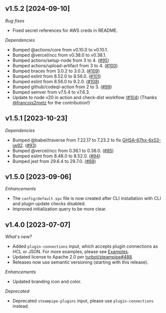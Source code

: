 ## v1.5.2 [2024-09-10]

_Bug fixes_

- Fixed secret references for AWS creds in README.

_Dependencies_

- Bumped @actions/core from v0.10.0 to v0.10.1.
- Bumped @vercel/ncc from v0.38.0 to v0.38.1.
- Bumped actions/setup-node from 3 to 4. ([#95](https://github.com/turbot/steampipe-action-setup/pull/95))
- Bumped actions/upload-artifact from 3 to 4. ([#100](https://github.com/turbot/steampipe-action-setup/pull/100))
- Bumped braces from 3.0.2 to 3.0.3. ([#109](https://github.com/turbot/steampipe-action-setup/pull/109))
- Bumped eslint from 8.52.0 to 8.56.0. ([#101](https://github.com/turbot/steampipe-action-setup/pull/101))
- Bumped eslint from 8.56.0 to 9.2.0. ([#108](https://github.com/turbot/steampipe-action-setup/pull/108))
- Bumped github/codeql-action from 2 to 3. ([#99](https://github.com/turbot/steampipe-action-setup/pull/99))
- Bumped semver from v7.5.4 to v7.6.3.
- Update to node v20 in action and check-dist workflow ([#104](https://github.com/turbot/steampipe-action-setup/pull/104)) (Thanks [@francois2metz](https://github.com/francois2metz) for the contribution!)

## v1.5.1 [2023-10-23]

_Dependencies_

- Bumped @babel/traverse from 7.22.17 to 7.23.2 to fix [GHSA-67hx-6x53-jw92](https://github.com/babel/babel/security/advisories/GHSA-67hx-6x53-jw92). ([#93](https://github.com/turbot/steampipe-action-setup/pull/93))
- Bumped @vercel/ncc from 0.36.1 to 0.38.0. ([#85](https://github.com/turbot/steampipe-action-setup/pull/85))
- Bumped eslint from 8.48.0 to 8.52.0. ([#94](https://github.com/turbot/steampipe-action-setup/pull/94))
- Bumped jest from 29.6.4 to 29.7.0. ([#88](https://github.com/turbot/steampipe-action-setup/pull/88))

## v1.5.0 [2023-09-06]

_Enhancements_

- The `config/default.spc` file is now created after CLI installation with CLI and plugin update checks disabled.
- Improved initialization query to be more clear.

## v1.4.0 [2023-07-07]

_What's new?_

- Added `plugin-connections` input, which accepts plugin connections as HCL or JSON. For more examples, please see [Examples](https://github.com/turbot/steampipe-action-setup#examples).
- Updated license to Apache 2.0 per [turbot/steampipe#488](https://github.com/turbot/steampipe/issues/488).
- Releases now use semantic versioning (starting with this release).

_Enhancements_

- Updated branding icon and color.

_Deprecated_

- Deprecated `steampipe-plugins` input, please use `plugin-connections` instead.
